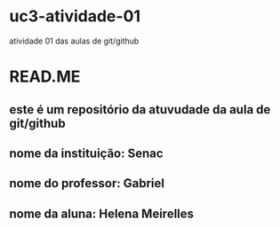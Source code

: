 # uc3-atividade-01
atividade 01 das aulas de git/github
# READ.ME
## este é um repositório da atuvudade da aula de git/github
## nome da instituição: **Senac**
## nome do professor: **Gabriel**
## nome da aluna: **Helena Meirelles**